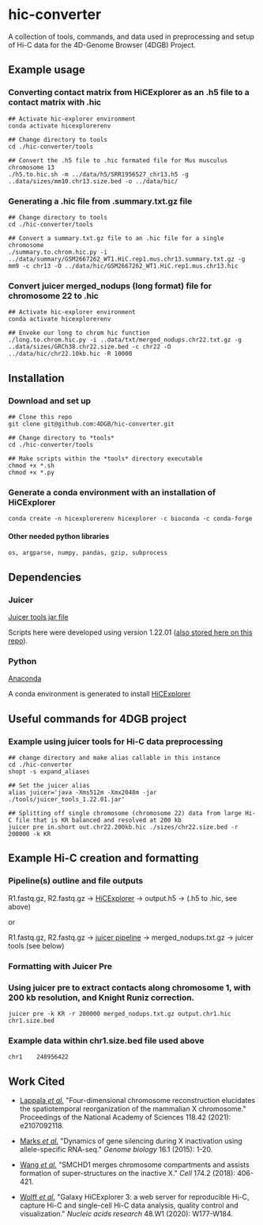 # hic-converter
A collection of tools, commands, and data used in preprocessing and setup of Hi-C data for the 4D-Genome Browser (4DGB) Project.

## Example usage
### Converting contact matrix from HiCExplorer as an .h5 file to a contact matrix with .hic
    
```
## Activate hic-explorer environment
conda activate hicexplorerenv

## Change directory to tools
cd ./hic-converter/tools

## Convert the .h5 file to .hic formated file for Mus musculus chromosome 13
./h5.to.hic.sh -m ../data/h5/SRR1956527_chr13.h5 -g ..data/sizes/mm10.chr13.size.bed -o ../data/hic/
```

### Generating a .hic file from .summary.txt.gz file

```
## Change directory to tools
cd ./hic-converter/tools

## Convert a summary.txt.gz file to an .hic file for a single chromosome
./summary.to.chrom.hic.py -i ../data/summary/GSM2667262_WT1.HiC.rep1.mus.chr13.summary.txt.gz -g mm9 -c chr13 -O ../data/hic/GSM2667262_WT1.HiC.rep1.mus.chr13.hic
```

### Convert juicer merged_nodups (long format) file for chromosome 22 to .hic

```
## Activate hic-explorer environment
conda activate hicexplorerenv

## Envoke our long to chrom hic function
./long.to.chrom.hic.py -i ..data/txt/merged_nodups.chr22.txt.gz -g ..data/sizes/GRCh38.chr22.size.bed -c chr22 -O ../data/hic/chr22.10kb.hic -R 10000
````

## Installation
### Download and set up

```
## Clone this repo
git clone git@github.com:4DGB/hic-converter.git

## Change directory to *tools*
cd ./hic-converter/tools

## Make scripts within the *tools* directory executable
chmod +x *.sh
chmod +x *.py
```

### Generate a conda environment with an installation of HiCExplorer
```
conda create -n hicexplorerenv hicexplorer -c bioconda -c conda-forge
```

#### Other needed python libraries
    os, argparse, numpy, pandas, gzip, subprocess

## Dependencies
### Juicer
[Juicer tools jar file](https://github.com/aidenlab/juicer/wiki/Download) 

Scripts here were developed using version 1.22.01 ([also stored here on this repo](https://github.com/4DGB/hic-converter/tree/main/tools)).

### Python
[Anaconda](https://www.anaconda.com/products/individual) 

A conda environment is generated to install [HiCExplorer](https://hicexplorer.readthedocs.io/en/latest/index.html)

## Useful commands for 4DGB project
### Example using juicer tools for Hi-C data preprocessing

```
## change directory and make alias callable in this instance
cd ./hic-converter
shopt -s expand_aliases

## Set the juicer alias
alias juicer='java -Xms512m -Xmx2048m -jar ./tools/juicer_tools_1.22.01.jar'

## Splitting off single chromosome (chromosome 22) data from large Hi-C file that is KR balanced and resolved at 200 kb
juicer pre in.short out.chr22.200kb.hic ./sizes/chr22.size.bed -r 200000 -k KR
```

## Example Hi-C creation and formatting
### Pipeline(s) outline and file outputs
R1.fastq.gz, R2.fastq.gz ->  [HiCExplorer](https://hicexplorer.readthedocs.io/en/latest/)  -> output.h5 -> (.h5 to .hic, see above)

or
 
R1.fastq.gz, R2.fastq.gz -> [juicer pipeline](https://github.com/aidenlab/juicer/wiki) -> merged_nodups.txt.gz -> juicer tools (see below)

### Formatting with Juicer Pre
### Using juicer pre to extract contacts along chromosome 1, with 200 kb resolution, and Knight Runiz correction.
    juicer pre -k KR -r 200000 merged_nodups.txt.gz output.chr1.hic chr1.size.bed

### Example data within chr1.size.bed file used above
    chr1	248956422

## Work Cited

- [Lappala *et al.*](https://www.pnas.org/doi/abs/10.1073/pnas.2107092118) "Four-dimensional chromosome reconstruction elucidates the spatiotemporal reorganization of the mammalian X chromosome." Proceedings of the National Academy of Sciences 118.42 (2021): e2107092118.

- [Marks *et al.*](https://genomebiology.biomedcentral.com/articles/10.1186/s13059-015-0698-x) "Dynamics of gene silencing during X inactivation using allele-specific RNA-seq." *Genome biology* 16.1 (2015): 1-20.

- [Wang *et al.*](https://www.sciencedirect.com/science/article/pii/S0092867418305841) "SMCHD1 merges chromosome compartments and assists formation of super-structures on the inactive X." *Cell* 174.2 (2018): 406-421.

- [Wolff *et al.*](https://hicexplorer.readthedocs.io/en/latest/index.html) "Galaxy HiCExplorer 3: a web server for reproducible Hi-C, capture Hi-C and single-cell Hi-C data analysis, quality control and visualization." *Nucleic acids research* 48.W1 (2020): W177-W184.
